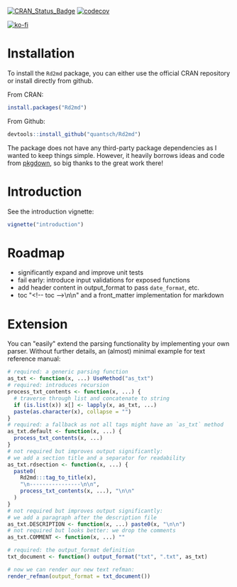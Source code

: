 [![CRAN_Status_Badge](http://www.r-pkg.org/badges/version/Rd2md)](https://cran.r-project.org/package=Rd2md)
[![codecov](https://codecov.io/gh/quantsch/Rd2md/graph/badge.svg?token=0ZHTXDYG3T)](https://app.codecov.io/gh/quantsch/Rd2md)

[![ko-fi](https://ko-fi.com/img/githubbutton_sm.svg)](https://ko-fi.com/L3L2ZG7SC)


# Installation

To install the `Rd2md` package, you can either use the official CRAN repository
or install directly from github.

From CRAN:

```r
install.packages("Rd2md")
```

From Github:

```r
devtools::install_github("quantsch/Rd2md")
```

The package does not have any third-party package dependencies as I wanted
to keep things simple. However, it heavily borrows ideas and code from
[pkgdown](https://github.com/r-lib/pkgdown), so big thanks to the great
work there!

# Introduction

See the introduction vignette:

```r
vignette("introduction")
```


# Roadmap

* significantly expand and improve unit tests
* fail early: introduce input validations for exposed functions
* add header content in output_format to pass `date_format`, etc.
* toc "<\!-- toc -->\n\n" and a front_matter implementation for markdown


# Extension

You can "easily" extend the parsing functionality by implementing your own
parser. Without further details, an (almost) minimal example for text reference
manual:

```r
# required: a generic parsing function
as_txt <- function(x, ...) UseMethod("as_txt")
# required: introduces recursion
process_txt_contents <- function(x, ...) {
  # traverse through list and concatenate to string
  if (is.list(x)) x[] <- lapply(x, as_txt, ...)
  paste(as.character(x), collapse = "")
}
# required: a fallback as not all tags might have an `as_txt` method
as_txt.default <- function(x, ...) {
  process_txt_contents(x, ...)
}
# not required but improves output significantly:
# we add a section title and a separator for readability
as_txt.rdsection <- function(x, ...) {
  paste0(
    Rd2md:::tag_to_title(x),
    "\n----------------\n\n",
    process_txt_contents(x, ...), "\n\n"
  )
}
# not required but improves output significantly:
# we add a paragraph after the description file
as_txt.DESCRIPTION <- function(x, ...) paste0(x, "\n\n")
# not required but looks better: we drop the comments
as_txt.COMMENT <- function(x, ...) ""

# required: the output_format definition
txt_document <- function() output_format("txt", ".txt", as_txt)

# now we can render our new text refman:
render_refman(output_format = txt_document())
```
